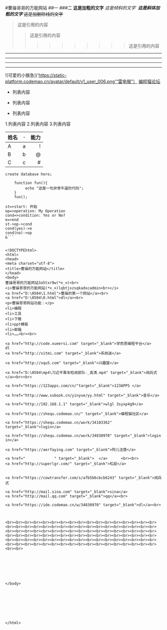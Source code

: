 #曹操哥哥的万能网站
##一
###二
**这是加粗的文字**
*这是倾斜的文字*`
***这是斜体加粗的文字***
~~这是加删除线的文字~~
>这是引用的内容
>>这是引用的内容
>>>>>>>>>>这是引用的内容
---
----
***
*****
![可爱的小猴急]('https://static-platform.codemao.cn/avatar/default/v1_user_006.png'“雷电猴”）
<a href="https://shequ.codemao.cn/community/" target="_blank">编程猫论坛</a>
- 列表内容
+ 列表内容
* 列表内容

1.列表内容
2.列表内容
3.列表内容

姓名|·|能力
--|:--:|--:|
A|a|!
B|b|@|
C|c|#

`create database hero;`
```
    function fun(){
         echo "这是一句非常牛逼的代码";
    }
    fun();
```

```flow
st=>start: 开始
op=>operation: My Operation
cond=>condition: Yes or No?
e=>end
st->op->cond
cond(yes)->e
cond(no)->op
&```


<!DOCTYPEhtml>
<html>
<head>
<meta charset="utf-8">
<title>曹操的万能网站</title>
</head>
<body>
曹操哥哥的万能网站3a5txr9w(*⊙_⊙)<br>
<i>曹操哥哥的万能网站(*⊙_⊙)lqbtjxzsqkadxcadmin<br></i>
<a href="D:\0504\1.html">曹操的第一个网站</a><br>
<a href="D:\0504\0.html">dl</a><br>
<p>曹操哥哥网站功能：</p>
<li>编程
<li>工具
<li>下载
<li>ppt模板
<li>邮箱
<li>……<br><br>

<a href="http://code.xueersi.com" target="_blank">学而思编程平台</a>
dl
<a href="http://xitmi.com" target="_blank">系统迷</a>

<a href="http://xqu5.com" target="_blank">兴趣屋</a>

<a href="D:\0504\mp4\习近平乘车检阅部队-_高清.mp4" target="_blank">阅兵式</a><br><br>

<a href="https://123apps.com/cn/"target="_blank">123APPS </a>

<a href="http://www.subook.cn/yinyue/yy.html" target="_blank">音乐</a>

<a href="http://192.168.1.1" target="_blank">wlgl 3syxp4g9</a>

<a href="https://shequ.codemao.cn/" target="_blank">编程猫社区</a>

<a href="https://shequ.codemao.cn/work/34103362" target="_blank">login</a>

<a href="https://shequ.codemao.cn/work/34830970" target="_blank">login in</a>

<a href="https://aerfaying.com" target="_blank">阿儿法营</a>

<a href="             " target="_blank">  </a>      <br><br>
<a href="http://superlgr.com/" target="_blank">松鼠</a>


<a href="https://cowtransfer.com/s/afb5b6cbcb6243" target="_blank">阅兵式

<a href="http://mail.sina.com" target="_blank">sina</a>
<a href="http://mail.qq.com" target="_blank">qq</a><br>

<a href="https://ide.codemao.cn/w/34830970" target="_blank">dl</a><br>



<br><br><br><br><br><br><br><br><br><br><br><br><br><br><br><br><br><br><br><br><br><br><br><br><br><br><br><br><br><br><br><br><br><br><br><br><br><br><br><br><br><br><br><br><br><br><br><br><br><br><br><br><br><br><br><br><br><br><br><br><br><br><br><br><br><br><br><br><br><br><br><br><br><br><br><br><br><br><br><br><br><br><br><br><br><br><br><br><br><br><br><br><br><br><br><br><br><br><br><br><br><br><br><br>







</body>








</html>

